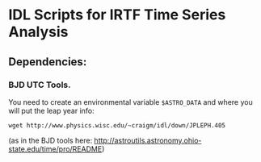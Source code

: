 # IDL Scripts for IRTF Time Series Analysis

## Dependencies:
### BJD UTC Tools. 
You need to create an environmental variable `$ASTRO_DATA` and where you will put the leap year info:

	wget http://www.physics.wisc.edu/~craigm/idl/down/JPLEPH.405
	
(as in the BJD tools here: <a href=http://astroutils.astronomy.ohio-state.edu/time/pro/README>http://astroutils.astronomy.ohio-state.edu/time/pro/README</a>)


